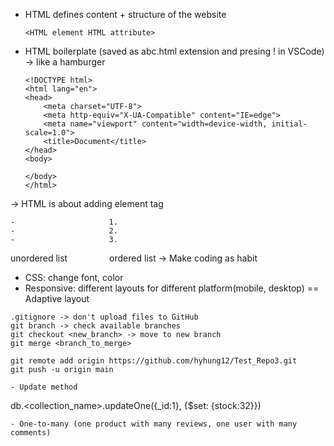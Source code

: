 - HTML defines content + structure of the website

    ```
    <HTML element HTML attribute>
    ```
    
- HTML boilerplate (saved as abc.html extension and presing ! in VSCode) -> like a hamburger

    ```
    <!DOCTYPE html>
    <html lang="en">
    <head>
        <meta charset="UTF-8">
        <meta http-equiv="X-UA-Compatible" content="IE=edge">
        <meta name="viewport" content="width=device-width, initial-scale=1.0">
        <title>Document</title>
    </head>
    <body>

    </body>
    </html>
    ```
    
-> HTML is about adding element tag
```
-                     1.
-                     2.
-                     3.
```
unordered list    &nbsp; &nbsp; &nbsp; &nbsp; &nbsp; &nbsp; &nbsp; &nbsp;  ordered list
-> Make coding as habit

- CSS: change font, color
- Responsive: different layouts for different platform(mobile, desktop) == Adaptive layout
```
.gitignore -> don't upload files to GitHub
git branch -> check available branches
git checkout <new_branch> -> move to new branch
git merge <branch_to_merge>

git remote add origin https://github.com/hyhung12/Test_Repo3.git
git push -u origin main

- Update method
```
db.<collection_name>.updateOne({_id:1}, {$set: {stock:32}})
```
- One-to-many (one product with many reviews, one user with many comments)
